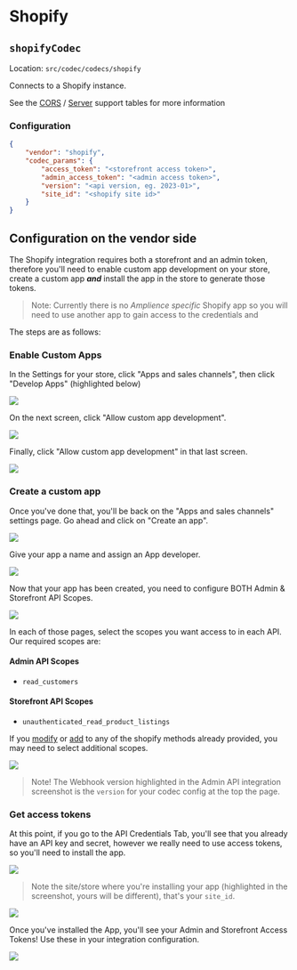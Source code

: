 # Shopify

## `shopifyCodec`

Location: `src/codec/codecs/shopify`

Connects to a Shopify instance.

See the [CORS](../../../README.md#cors-support-table) / [Server](../../../README.md#server-support-table) support tables for more information

### Configuration

```json
{
	"vendor": "shopify",
	"codec_params": {
		"access_token": "<storefront access token>",
		"admin_access_token": "<admin access token>",
		"version": "<api version, eg. 2023-01>",
		"site_id": "<shopify site id>"
	}
}
```

## Configuration on the vendor side

The Shopify integration requires both a storefront and an admin token, therefore you'll need to enable custom app development on your store, create a custom app **_and_** install the app in the store to generate those tokens.

> Note: Currently there is no _Amplience specific_ Shopify app so you will need to use another app to gain access to the credentials and

The steps are as follows:

### Enable Custom Apps

In the Settings for your store, click "Apps and sales channels", then click "Develop Apps" (highlighted below)

![](../../media/shopifyEnableDevApp.png)

On the next screen, click "Allow custom app development".

![](../../media/shopifyEnableDevApp2.png)

Finally, click "Allow custom app development" in that last screen.

![](../../media/shopifyEnableDevApp3.png)

### Create a custom app

Once you've done that, you'll be back on the "Apps and sales channels" settings page. Go ahead and click on "Create an app".

![](../../media/shopifyA.png)

Give your app a name and assign an App developer.

![](../../media/shopifyB.png)

Now that your app has been created, you need to configure BOTH Admin & Storefront API Scopes.

![](../../media/shopifyC.png)

In each of those pages, select the scopes you want access to in each API. Our required scopes are:

#### Admin API Scopes

-   `read_customers`

#### Storefront API Scopes

-   `unauthenticated_read_product_listings`

If you [modify](../dev/modify-integration.md) or [add](../dev/add-integration.md) to any of the shopify methods already provided, you may need to select additional scopes.

![](../../media/shopifyD.png)

> Note! The Webhook version highlighted in the Admin API integration screenshot is the `version` for your codec config at the top the page.

### Get access tokens

At this point, if you go to the API Credentials Tab, you'll see that you already have an API key and secret, however we really need to use access tokens, so you'll need to install the app.

![](../../media/shopifyF.png)

> Note the site/store where you're installing your app (highlighted in the screenshot, yours will be different), that's your `site_id`.

![](../../media/shopifyG.png)

Once you've installed the App, you'll see your Admin and Storefront Access Tokens! Use these in your integration configuration.

![](../../media/shopifyH.png)
